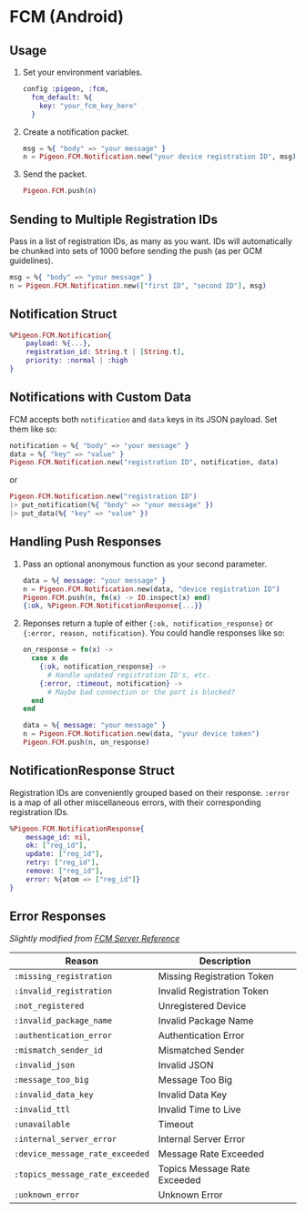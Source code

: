 # FCM (Android)

## Usage

1. Set your environment variables.

    ```elixir
    config :pigeon, :fcm,
      fcm_default: %{
        key: "your_fcm_key_here"
      }
    ```

2. Create a notification packet. 

    ```elixir
    msg = %{ "body" => "your message" }
    n = Pigeon.FCM.Notification.new("your device registration ID", msg)
    ```
 
3. Send the packet.

    ```elixir
    Pigeon.FCM.push(n)
    ```

## Sending to Multiple Registration IDs

Pass in a list of registration IDs, as many as you want. IDs will automatically be chunked into sets of 1000 before sending the push (as per GCM guidelines).

  ```elixir
  msg = %{ "body" => "your message" }
  n = Pigeon.FCM.Notification.new(["first ID", "second ID"], msg)
  ```

## Notification Struct

  ```elixir
  %Pigeon.FCM.Notification{
      payload: %{...},
      registration_id: String.t | [String.t],
      priority: :normal | :high
  }
  ```

## Notifications with Custom Data

FCM accepts both `notification` and `data` keys in its JSON payload. Set them like so:

  ```elixir
  notification = %{ "body" => "your message" }
  data = %{ "key" => "value" }
  Pigeon.FCM.Notification.new("registration ID", notification, data)
  ```

or

  ```elixir
  Pigeon.FCM.Notification.new("registration ID")
  |> put_notification(%{ "body" => "your message" })
  |> put_data(%{ "key" => "value" })
  ```
 
## Handling Push Responses

1. Pass an optional anonymous function as your second parameter.

    ```elixir
    data = %{ message: "your message" }
    n = Pigeon.FCM.Notification.new(data, "device registration ID")
    Pigeon.FCM.push(n, fn(x) -> IO.inspect(x) end)
    {:ok, %Pigeon.FCM.NotificationResponse{...}}
    ```

2. Reponses return a tuple of either `{:ok, notification_response}` or `{:error, reason, notification}`. You could handle responses like so:

    ```elixir
    on_response = fn(x) ->
      case x do
        {:ok, notification_response} ->
          # Handle updated registration ID's, etc.
        {:error, :timeout, notification} ->
          # Maybe bad connection or the port is blocked?
      end
    end
    
    data = %{ message: "your message" }
    n = Pigeon.FCM.Notification.new(data, "your device token")
    Pigeon.FCM.push(n, on_response)
    ```

## NotificationResponse Struct

Registration IDs are conveniently grouped based on their response. `:error` is a map of all other miscellaneous errors, with their corresponding registration IDs.

  ```elixir
  %Pigeon.FCM.NotificationResponse{
      message_id: nil,
      ok: ["reg_id"],
      update: ["reg_id"],
      retry: ["reg_id"],
      remove: ["reg_id"],
      error: %{atom => ["reg_id"]}
  }
  ```

## Error Responses

*Slightly modified from [FCM Server Reference](https://firebase.google.com/docs/cloud-messaging/http-server-ref#error-codes)*

|Reason                           |Description                  |
|---------------------------------|-----------------------------|
|`:missing_registration`          |Missing Registration Token   |
|`:invalid_registration`          |Invalid Registration Token   |
|`:not_registered`                |Unregistered Device          |
|`:invalid_package_name`          |Invalid Package Name         |
|`:authentication_error`          |Authentication Error         |
|`:mismatch_sender_id`            |Mismatched Sender            |
|`:invalid_json`                  |Invalid JSON                 |
|`:message_too_big`               |Message Too Big              |
|`:invalid_data_key`              |Invalid Data Key             |
|`:invalid_ttl`                   |Invalid Time to Live         |
|`:unavailable`                   |Timeout                      |
|`:internal_server_error`         |Internal Server Error        |
|`:device_message_rate_exceeded`  |Message Rate Exceeded        |
|`:topics_message_rate_exceeded`  |Topics Message Rate Exceeded |
|`:unknown_error`                 |Unknown Error                |
